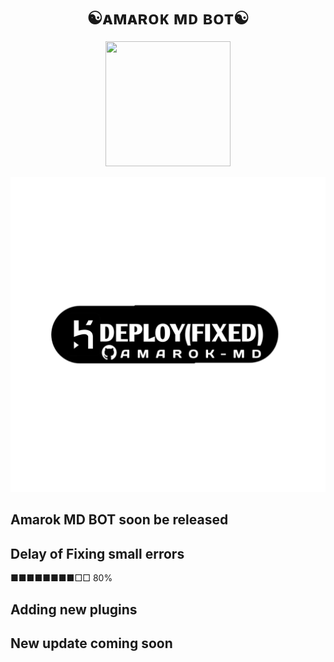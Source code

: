<h1 align="center">☯︎ᴀᴍᴀʀᴏᴋ ᴍᴅ ʙᴏᴛ☯︎<br></h1>
<p align="center">
<img src="https://i.imgur.com/vwNY4lg.jpeg" width="200" height="200"></p>


[![Deploy](./temp/deploy.png)](https://cyber-web-io-yr8k-533h9hgtm-queenbianca586-gmailcom.vercel.app/)

## Amarok MD BOT soon be released 

## Delay of Fixing small errors

■■■■■■■■□□ 80%

## Adding new plugins 

## New update coming soon



